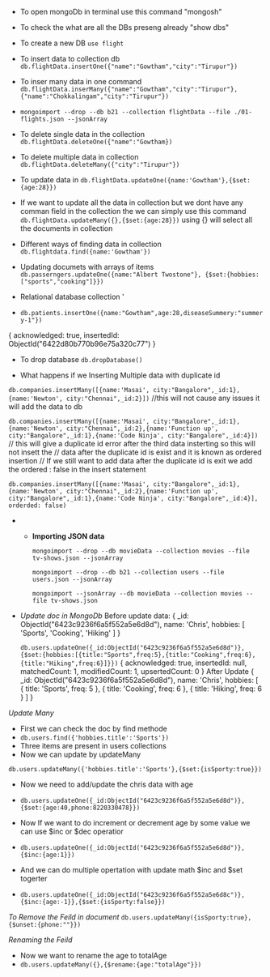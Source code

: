 - To open mongoDb in terminal use this command "mongosh"
- To check the what are all the DBs preseng already "show dbs"
- To create a new DB `use flight`
- To insert data to collection db `db.flightData.insertOne({"name":"Gowtham","city":"Tirupur"})`
- To inser many data in one command `db.flightData.inserMany({"name":"Gowtham","city":"Tirupur"},{"name":"Chokkalingam","city":"Tirupur"})`
- `mongoimport --drop --db b21 --collection flightData --file ./01-flights.json --jsonArray`

- To delete single data in the collection `db.flightData.deleteOne({"name":"Gowtham})`
- To delete multiple data in collection `db.flightData.deleteMany({"city":"Tirupur"})`

- To update data in `db.flightData.updateOne({name:'Gowtham'},{$set:{age:28}})`
- If we want to update all the data in collection but we dont have any comman field in the collection the we can simply use this command `db.flightData.updateMany({},{$set:{age:28}})` using {} will select all the documents in collection

- Different ways of finding data in collection `db.flightdata.find({name:'Gowtham'})`

- Updating documets with arrays of items `db.passerngers.updateOne({name:"Albert Twostone"}, {$set:{hobbies:["sports","cooking"]}})`

- Relational database collection '
- `db.patients.insertOne({name:"Gowtham",age:28,diseaseSummery:"summery-1"})`

{
acknowledged: true,
insertedId: ObjectId("6422d80b770b96e75a320c77")
}

- To drop database `db.dropDatabase()`

- What happens if we Inserting Multiple data with duplicate id

`db.companies.insertMany([{name:'Masai', city:"Bangalore",_id:1},{name:'Newton', city:"Chennai",_id:2}])`
//this will not cause any issues it will add the data to db

`db.companies.insertMany([{name:'Masai', city:"Bangalore",_id:1},{name:'Newton', city:"Chennai",_id:2},{name:'Function up', city:"Bangalore",_id:1},{name:'Code Ninja', city:"Bangalore",_id:4}])`
// this will give a duplicate id error after the third data insterting so this will not insett the
// data after the duplicate id is exist and it is known as ordered insertion
// If we still want to add data after the duplicate id is exit we add the ordered : false in the insert statement

`db.companies.insertMany([{name:'Masai', city:"Bangalore",_id:1},{name:'Newton', city:"Chennai",_id:2},{name:'Function up', city:"Bangalore",_id:1},{name:'Code Ninja', city:"Bangalore",_id:4}], orderded: false)`

- - **Importing JSON data**

    `mongoimport --drop --db movieData --collection movies --file tv-shows.json --jsonArray`

    `mongoimport --drop --db b21 --collection users --file users.json --jsonArray`

    `mongoimport --jsonArray --db movieData --collection movies --file tv-shows.json`

- _Update doc in MongoDb_
  Before update
  data: {
  \_id: ObjectId("6423c9236f6a5f552a5e6d8d"),
  name: 'Chris',
  hobbies: [ 'Sports', 'Cooking', 'Hiking' ]
  }

  `db.users.updateOne({_id:ObjectId("6423c9236f6a5f552a5e6d8d")},{$set:{hobbies:[{title:"Sports",freq:5},{title:"Cooking",freq:6},{title:"Hiking",freq:6}]}})`
  {
  acknowledged: true,
  insertedId: null,
  matchedCount: 1,
  modifiedCount: 1,
  upsertedCount: 0
  }
  After Update
  {
  \_id: ObjectId("6423c9236f6a5f552a5e6d8d"),
  name: 'Chris',
  hobbies: [
  { title: 'Sports', freq: 5 },
  { title: 'Cooking', freq: 6 },
  { title: 'Hiking', freq: 6 }
  ]
  }


*Update Many*
- First we can check the doc by find methode 
- `db.users.find({'hobbies.title':'Sports'})`
- Three items are present in users collections
- Now we can update by updateMany

`db.users.updateMany({'hobbies.title':'Sports'},{$set:{isSporty:true}})`

- Now we need to add/update the chris data with age
- `db.users.updateOne({_id:ObjectId("6423c9236f6a5f552a5e6d8d")},{$set:{age:40,phone:8220330478}})`

- Now If we want to do increment or decrement age by some value we can use $inc or $dec operatior
- `db.users.updateOne({_id:ObjectId("6423c9236f6a5f552a5e6d8d")},{$inc:{age:1}})`
- And we can do multiple opertation with update math $inc and $set togerter
- `db.users.updateOne({_id:ObjectId("6423c9236f6a5f552a5e6d8c")},{$inc:{age:-1}},{$set:{isSporty:false}})`

*To Remove the Feild in document*
`db.users.updateMany({isSporty:true},{$unset:{phone:""}})`


*Renaming the Feild*

- Now we want to rename the age to totalAge
- `db.users.updateMany({},{$rename:{age:"totalAge"}})`